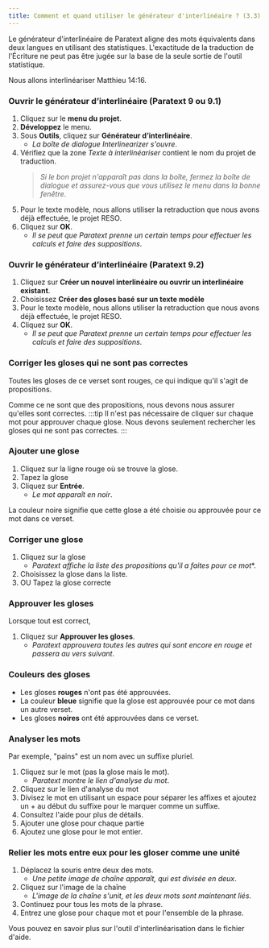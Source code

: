 ```yaml
---
title: Comment et quand utiliser le générateur d'interlinéaire ? (3.3)
---
```

Le générateur d'interlinéaire de Paratext aligne des mots équivalents dans deux langues en utilisant des statistiques. L'exactitude de la traduction de l'Écriture ne peut pas être jugée sur la base de la seule sortie de l'outil statistique.

Nous allons interlinéariser Matthieu 14:16.

### Ouvrir le générateur d’interlinéaire (Paratext 9 ou 9.1)

1.  Cliquez sur le **menu du projet**.
1.  **Développez** le menu.
1.  Sous **Outils**, cliquez sur **Générateur d’interlinéaire**.
     -  *La boîte de dialogue Interlinearizer s'ouvre*.
1.  Vérifiez que la zone *Texte à interlinéariser* contient le nom du projet de traduction.  
      >  *Si le bon projet n'apparaît pas dans la boîte, fermez la boîte de dialogue et assurez-vous que vous utilisez le menu dans la bonne fenêtre*.
1.  Pour le texte modèle, nous allons utiliser la retraduction que nous avons déjà effectuée, le projet RESO.
1.  Cliquez sur **OK**.
     -  *Il se peut que Paratext prenne un certain temps pour effectuer les calculs et faire des suppositions*.

### Ouvrir le générateur d’interlinéaire (Paratext 9.2)

1.  Cliquez sur **Créer un nouvel interlinéaire ou ouvrir un interlinéaire existant**.
1.  Choisissez **Créer des gloses basé sur un texte modèle**
1.  Pour le texte modèle, nous allons utiliser la retraduction que nous avons déjà effectuée, le projet RESO.
1.  Cliquez sur **OK**.  
     -  *Il se peut que Paratext prenne un certain temps pour effectuer les calculs et faire des suppositions*.

### Corriger les gloses qui ne sont pas correctes

Toutes les gloses de ce verset sont rouges, ce qui indique qu'il s'agit de propositions.

Comme ce ne sont que des propositions, nous devons nous assurer qu'elles sont correctes.
:::tip
Il n'est pas nécessaire de cliquer sur chaque mot pour approuver chaque glose. Nous devons seulement rechercher les gloses qui ne sont pas correctes.
:::
### Ajouter une glose

1.  Cliquez sur la ligne rouge où se trouve la glose.
1.  Tapez la glose
1.  Cliquez sur **Entrée**.
     -  *Le mot apparaît en noir*.

La couleur noire signifie que cette glose a été choisie ou approuvée pour ce mot dans ce verset.

### Corriger une glose

1.  Cliquez sur la glose  
     -  *Paratext affiche la liste des propositions qu'il a faites pour ce mot**.
1.  Choisissez la glose dans la liste.
1.  OU Tapez la glose correcte

### Approuver les gloses

Lorsque tout est correct,

1.  Cliquez sur **Approuver les gloses**.
     -  *Paratext approuvera toutes les autres qui sont encore en rouge et passera au vers suivant*.

### Couleurs des gloses

-  Les gloses **rouges** n'ont pas été approuvées.
-  La couleur **bleue** signifie que la glose est approuvée pour ce mot dans un autre verset.
-  Les gloses **noires** ont été approuvées dans ce verset.

### Analyser les mots

Par exemple, "pains" est un nom avec un suffixe pluriel.

1.  Cliquez sur le mot (pas la glose mais le mot).
     -  *Paratext montre le lien d'analyse du mot*.
1.  Cliquez sur le lien d'analyse du mot
1.  Divisez le mot en utilisant un espace pour séparer les affixes et ajoutez un + au début du suffixe pour le marquer comme un suffixe.
1.  Consultez l'aide pour plus de détails.
1.  Ajouter une glose pour chaque partie
1.  Ajoutez une glose pour le mot entier.

### Relier les mots entre eux pour les gloser comme une unité

1.  Déplacez la souris entre deux des mots.
     -  *Une petite image de chaîne apparaît, qui est divisée en deux*.
1.  Cliquez sur l'image de la chaîne
     -  *L'image de la chaîne s'unit, et les deux mots sont maintenant liés*.
1.  Continuez pour tous les mots de la phrase.
1.  Entrez une glose pour chaque mot et pour l'ensemble de la phrase.

Vous pouvez en savoir plus sur l'outil d'interlinéarisation dans le fichier d'aide.
